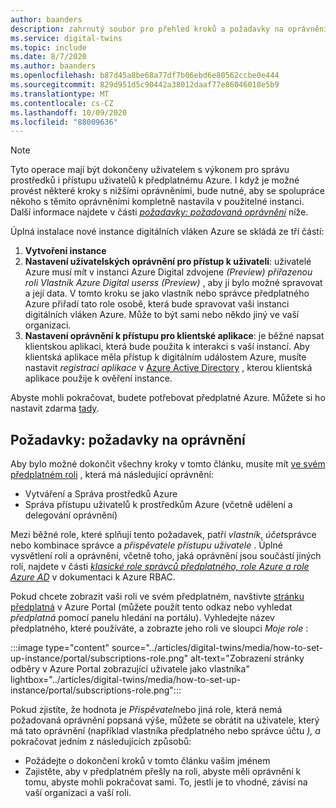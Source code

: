 ```yaml
---
author: baanders
description: zahrnutý soubor pro přehled kroků a požadavky na oprávnění v nastavení digitálních vláken Azure
ms.service: digital-twins
ms.topic: include
ms.date: 8/7/2020
ms.author: baanders
ms.openlocfilehash: b87d45a8be68a77df7b06ebd6e80562ccbe0e444
ms.sourcegitcommit: 829d951d5c90442a38012daaf77e86046018e5b9
ms.translationtype: MT
ms.contentlocale: cs-CZ
ms.lasthandoff: 10/09/2020
ms.locfileid: "88009636"
---
```

>[!NOTE]
>Tyto operace mají být dokončeny uživatelem s výkonem pro správu prostředků i přístupu uživatelů k předplatnému Azure. I když je možné provést některé kroky s nižšími oprávněními, bude nutné, aby se spolupráce někoho s těmito oprávněními kompletně nastavila v použitelné instanci. Další informace najdete v části [*požadavky: požadovaná oprávnění*](#prerequisites-permission-requirements) níže.

Úplná instalace nové instance digitálních vláken Azure se skládá ze tří částí:
1. **Vytvoření instance**
2. **Nastavení uživatelských oprávnění pro přístup k uživateli**: uživatelé Azure musí mít v instanci Azure Digital zdvojene *(Preview) přiřazenou roli Vlastník Azure Digital userss (Preview)* , aby ji bylo možné spravovat a její data. V tomto kroku se jako vlastník nebo správce předplatného Azure přiřadí tato role osobě, která bude spravovat vaši instanci digitálních vláken Azure. Může to být sami nebo někdo jiný ve vaší organizaci.
3. **Nastavení oprávnění k přístupu pro klientské aplikace**: je běžné napsat klientskou aplikaci, která bude použita k interakci s vaší instancí. Aby klientská aplikace měla přístup k digitálním událostem Azure, musíte nastavit *registraci aplikace* v [Azure Active Directory](../articles/active-directory/fundamentals/active-directory-whatis.md) , kterou klientská aplikace použije k ověření instance.

Abyste mohli pokračovat, budete potřebovat předplatné Azure. Můžete si ho nastavit zdarma [tady](https://azure.microsoft.com/free/?WT.mc_id=A261C142F).

## <a name="prerequisites-permission-requirements"></a>Požadavky: požadavky na oprávnění

Aby bylo možné dokončit všechny kroky v tomto článku, musíte mít [ve svém předplatném roli](../articles/role-based-access-control/rbac-and-directory-admin-roles.md) , která má následující oprávnění:
* Vytváření a Správa prostředků Azure
* Správa přístupu uživatelů k prostředkům Azure (včetně udělení a delegování oprávnění)

Mezi běžné role, které splňují tento požadavek, patří *vlastník*, *účet*správce nebo kombinace správce a *přispěvatele* *přístupu uživatele* . Úplné vysvětlení rolí a oprávnění, včetně toho, jaká oprávnění jsou součástí jiných rolí, najdete v části [*klasické role správců předplatného, role Azure a role Azure AD*](../articles/role-based-access-control/rbac-and-directory-admin-roles.md) v dokumentaci k Azure RBAC.

Pokud chcete zobrazit vaši roli ve svém předplatném, navštivte [stránku předplatná](https://portal.azure.com/#blade/Microsoft_Azure_Billing/SubscriptionsBlade) v Azure Portal (můžete použít tento odkaz nebo vyhledat *předplatná* pomocí panelu hledání na portálu). Vyhledejte název předplatného, které používáte, a zobrazte jeho roli ve sloupci *Moje role* :

:::image type="content" source="../articles/digital-twins/media/how-to-set-up-instance/portal/subscriptions-role.png" alt-text="Zobrazení stránky odběry v Azure Portal zobrazující uživatele jako vlastníka" lightbox="../articles/digital-twins/media/how-to-set-up-instance/portal/subscriptions-role.png":::

Pokud zjistíte, že hodnota je *Přispěvatel*nebo jiná role, která nemá požadovaná oprávnění popsaná výše, můžete se obrátit na uživatele, který má tato oprávnění (například vlastníka předplatného nebo správce účtu *), a* pokračovat jedním z následujících způsobů:
* Požádejte o dokončení kroků v tomto článku vaším jménem
* Zajistěte, aby v předplatném přešly na roli, abyste měli oprávnění k tomu, abyste mohli pokračovat sami. To, jestli je to vhodné, závisí na vaší organizaci a vaší roli.